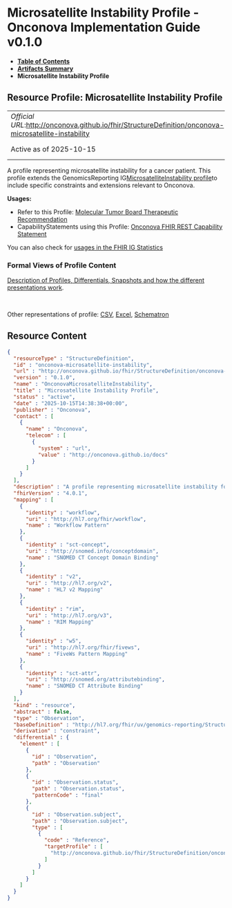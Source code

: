 # Microsatellite Instability Profile - Onconova Implementation Guide v0.1.0

* [**Table of Contents**](toc.md)
* [**Artifacts Summary**](artifacts.md)
* **Microsatellite Instability Profile**

## Resource Profile: Microsatellite Instability Profile 

| | |
| :--- | :--- |
| *Official URL*:http://onconova.github.io/fhir/StructureDefinition/onconova-microsatellite-instability | *Version*:0.1.0 |
| Active as of 2025-10-15 | *Computable Name*:OnconovaMicrosatelliteInstability |

 
A profile representing microsatellite instability for a cancer patient. 
This profile extends the GenomicsReporting IG[MicrosatelliteInstability profile](http://hl7.org/fhir/uv/genomics-reporting/StructureDefinition/msi)to include specific constraints and extensions relevant to Onconova. 

**Usages:**

* Refer to this Profile: [Molecular Tumor Board Therapeutic Recommendation](StructureDefinition-onconova-ext-molecular-tumor-board-therapeutic-recommendation.md)
* CapabilityStatements using this Profile: [Onconova FHIR REST Capability Statement](CapabilityStatement-onconova-capability-statement.md)

You can also check for [usages in the FHIR IG Statistics](https://packages2.fhir.org/xig/onconova.fhir|current/StructureDefinition/onconova-microsatellite-instability)

### Formal Views of Profile Content

 [Description of Profiles, Differentials, Snapshots and how the different presentations work](http://build.fhir.org/ig/FHIR/ig-guidance/readingIgs.html#structure-definitions). 

 

Other representations of profile: [CSV](StructureDefinition-onconova-microsatellite-instability.csv), [Excel](StructureDefinition-onconova-microsatellite-instability.xlsx), [Schematron](StructureDefinition-onconova-microsatellite-instability.sch) 



## Resource Content

```json
{
  "resourceType" : "StructureDefinition",
  "id" : "onconova-microsatellite-instability",
  "url" : "http://onconova.github.io/fhir/StructureDefinition/onconova-microsatellite-instability",
  "version" : "0.1.0",
  "name" : "OnconovaMicrosatelliteInstability",
  "title" : "Microsatellite Instability Profile",
  "status" : "active",
  "date" : "2025-10-15T14:38:38+00:00",
  "publisher" : "Onconova",
  "contact" : [
    {
      "name" : "Onconova",
      "telecom" : [
        {
          "system" : "url",
          "value" : "http://onconova.github.io/docs"
        }
      ]
    }
  ],
  "description" : "A profile representing microsatellite instability for a cancer patient. \n\nThis profile extends the GenomicsReporting IG [MicrosatelliteInstability profile](http://hl7.org/fhir/uv/genomics-reporting/StructureDefinition/msi) to include specific constraints and extensions relevant to Onconova.",
  "fhirVersion" : "4.0.1",
  "mapping" : [
    {
      "identity" : "workflow",
      "uri" : "http://hl7.org/fhir/workflow",
      "name" : "Workflow Pattern"
    },
    {
      "identity" : "sct-concept",
      "uri" : "http://snomed.info/conceptdomain",
      "name" : "SNOMED CT Concept Domain Binding"
    },
    {
      "identity" : "v2",
      "uri" : "http://hl7.org/v2",
      "name" : "HL7 v2 Mapping"
    },
    {
      "identity" : "rim",
      "uri" : "http://hl7.org/v3",
      "name" : "RIM Mapping"
    },
    {
      "identity" : "w5",
      "uri" : "http://hl7.org/fhir/fivews",
      "name" : "FiveWs Pattern Mapping"
    },
    {
      "identity" : "sct-attr",
      "uri" : "http://snomed.org/attributebinding",
      "name" : "SNOMED CT Attribute Binding"
    }
  ],
  "kind" : "resource",
  "abstract" : false,
  "type" : "Observation",
  "baseDefinition" : "http://hl7.org/fhir/uv/genomics-reporting/StructureDefinition/msi|2.0.0",
  "derivation" : "constraint",
  "differential" : {
    "element" : [
      {
        "id" : "Observation",
        "path" : "Observation"
      },
      {
        "id" : "Observation.status",
        "path" : "Observation.status",
        "patternCode" : "final"
      },
      {
        "id" : "Observation.subject",
        "path" : "Observation.subject",
        "type" : [
          {
            "code" : "Reference",
            "targetProfile" : [
              "http://onconova.github.io/fhir/StructureDefinition/onconova-cancer-patient|0.1.0"
            ]
          }
        ]
      }
    ]
  }
}

```
